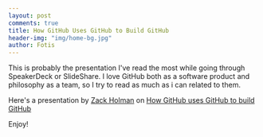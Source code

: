 ```yaml
---
layout: post
comments: true
title: How GitHub Uses GitHub to Build GitHub
header-img: "img/home-bg.jpg"
author: Fotis
---
```


This is probably the presentation I've read the most while going through SpeakerDeck or SlideShare. I love GitHub both as a software product and philosophy as a team, so I try to read as much as i can related to them.

Here's a presentation by [Zack Holman](http://zachholman.com) on [How GitHub uses GitHub to build GitHub](http://zachholman.com/talk/how-github-uses-github-to-build-github/ "How GitHub uses GitHub to build GitHub")

Enjoy!

<script async class="speakerdeck-embed" data-id="4e79b461c9bdcb003f00331d" data-ratio="1.33333333333333" src="//speakerdeck.com/assets/embed.js"></script>

